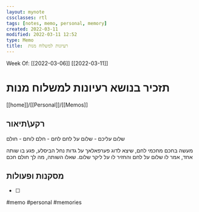```yaml
---
layout: mynote
cssclasses: rtl
tags: [notes, memo, personal, memory] 
created: 2022-03-11
modified: 2022-03-11 12:52
type: Memo
title:  רעיונות למשלוח מנות 
---
```

Week Of: [[2022-03-06]]
[[2022-03-11]]

# תזכיר בנושא  רעיונות למשלוח מנות 
[[home]]/[[Personal]]/[[Memos]]

## רקע\תיאור
שלום עליכם - שלום על לחם
לחם - חלם
לוחם - חולם

מעשה בחכם מחכמי לחם, שיצא לדוג פערפאלאך על גדות נחל הביסלע, פגע בו שותה אחד, אמר לו שלום על לחם והחזיר לו על ליקר שלום.
שאלו השותה, מה לך חולם חכם  
## מסקנות ופעולות

- [ ] 
 

#memo 
#personal
#memories